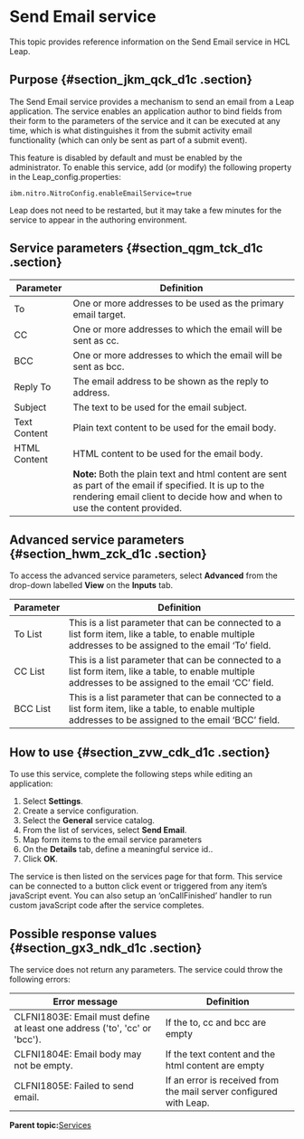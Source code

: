 # Send Email service 

This topic provides reference information on the Send Email service in HCL Leap.

## Purpose {#section_jkm_qck_d1c .section}

The Send Email service provides a mechanism to send an email from a Leap application. The service enables an application author to bind fields from their form to the parameters of the service and it can be executed at any time, which is what distinguishes it from the submit activity email functionality \(which can only be sent as part of a submit event\).

This feature is disabled by default and must be enabled by the administrator. To enable this service, add \(or modify\) the following property in the Leap\_config.properties:

``` {#codeblock_und_tck_d1c}
ibm.nitro.NitroConfig.enableEmailService=true
```

Leap does not need to be restarted, but it may take a few minutes for the service to appear in the authoring environment.

## Service parameters {#section_qgm_tck_d1c .section}

|**Parameter**|**Definition**|
|-------|--------|
|To| One or more addresses to be used as the primary email target.|
|CC|One or more addresses to which the email will be sent as cc.|
|BCC|One or more addresses to which the email will be sent as bcc.|
|Reply To|The email address to be shown as the reply to address.|
|Subject|The text to be used for the email subject.|
|Text Content|Plain text content to be used for the email body.|
|HTML Content|HTML content to be used for the email body.|
|  | **Note:** Both the plain text and html content are sent as part of the email if specified. It is up to the rendering email client to decide how and when to use the content provided.|


## Advanced service parameters {#section_hwm_zck_d1c .section}

To access the advanced service parameters, select **Advanced** from the drop-down labelled **View** on the **Inputs** tab.

|**Parameter**|**Definition**|
|-------|--------|
|To List|This is a list parameter that can be connected to a list form item, like a table, to enable multiple addresses to be assigned to the email ‘To’ field.|
|CC List|This is a list parameter that can be connected to a list form item, like a table, to enable multiple addresses to be assigned to the email ‘CC’ field.|
|BCC List|This is a list parameter that can be connected to a list form item, like a table, to enable multiple addresses to be assigned to the email ‘BCC’ field.|

## How to use {#section_zvw_cdk_d1c .section}

To use this service, complete the following steps while editing an application:

1.  Select **Settings**.
2.  Create a service configuration.
3.  Select the **General** service catalog.
4.  From the list of services, select **Send Email**.
5.  Map form items to the email service parameters
6.  On the **Details** tab, define a meaningful service id..
7.  Click **OK**.

The service is then listed on the services page for that form. This service can be connected to a button click event or triggered from any item’s javaScript event. You can also setup an ‘onCallFinished’ handler to run custom javaScript code after the service completes.

## Possible response values {#section_gx3_ndk_d1c .section}

The service does not return any parameters. The service could throw the following errors:

|**Error message**|****Definition****|
|-------|--------|
|CLFNI1803E: Email must define at least one address \('to', 'cc' or 'bcc'\).|If the to, cc and bcc are empty|
|CLFNI1804E: Email body may not be empty.|If the text content and the html content are empty|
|CLFNI1805E: Failed to send email.|If an error is received from the mail server configured with Leap.|

**Parent topic:**[Services](ref_services_toc.md)

